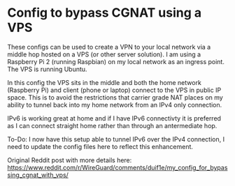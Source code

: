 # Config to bypass CGNAT using a VPS

These configs can be used to create a VPN to your local network via a middle hop hosted on a VPS (or other server solution).
I am using a Raspberry Pi 2 (running Raspbian) on my local network as an ingress point. The VPS is running Ubuntu. 

In this config the VPS sits in the middle and both the home network (Raspberry Pi) and client (phone or laptop) connect to the VPS in public IP space. This is to avoid the restrictions that carrier grade NAT places on my ability to tunnel back into my home network from an IPv4 only connection. 

IPv6 is working great at home and if I have IPv6 connectivty it is preferred as I can connect straight home rather than through an antermediate hop.

To-Do: I now have this setup able to tunnel IPv6 over the IPv4 connection, I need to update the config files here to reflect this enhancement.

Original Reddit post with more details here: https://www.reddit.com/r/WireGuard/comments/duif1e/my_config_for_bypassing_cgnat_with_vps/
